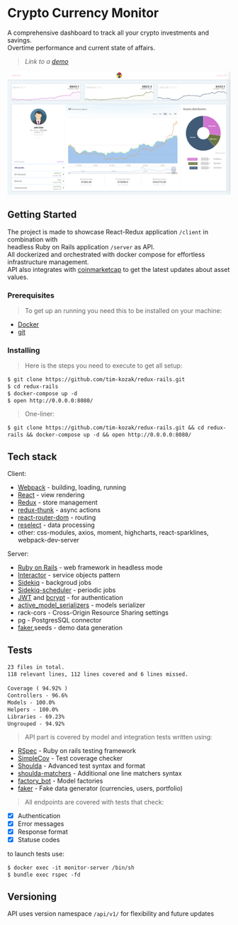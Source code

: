 # Crypto Currency Monitor

A comprehensive dashboard to track all your crypto investments and savings. <br/>
Overtime performance and current state of affairs.  
>*Link to a [demo](http://199.244.50.247:8080/)*

![preview](client/sample.png)

## Getting Started

The project is made to showcase React-Redux application `/client` in combination with <br/>headless Ruby on Rails application `/server` as API. <br/>
All dockerized and orchestrated with docker compose for effortless infrastructure management.<br/>
API also integrates with [coinmarketcap](https://coinmarketcap.com/) to get the latest updates about asset values.

### Prerequisites

>To get up an running you need this to be installed on your machine:
* [Docker](https://www.docker.com/)
* [git](https://git-scm.com/)

### Installing

> Here is the steps you need to execute to get all setup:

```
$ git clone https://github.com/tim-kozak/redux-rails.git
$ cd redux-rails
$ docker-compose up -d
$ open http://0.0.0.0:8080/
```
> One-liner:
```
$ git clone https://github.com/tim-kozak/redux-rails.git && cd redux-rails && docker-compose up -d && open http://0.0.0.0:8080/
```

## Tech stack

Client:
* [Webpack](https://webpack.js.org/) - building, loading, running
* [React](https://reactjs.org/) - view rendering
* [Redux](https://redux.js.org/) - store management
* [redux-thunk](https://github.com/reduxjs/redux-thunk) - async actions
* [react-router-dom](https://reacttraining.com/react-router/) - routing
* [reselect](https://github.com/reduxjs/reselect) - data processing
* other: css-modules, axios, moment, highcharts, react-sparklines, webpack-dev-server

Server:
* [Ruby on Rails](https://rubyonrails.org/) - web framework in headless mode
* [Interactor](https://github.com/collectiveidea/interactor) - service objects pattern
* [Sidekiq](https://github.com/mperham/sidekiq) - backgroud jobs
* [Sidekiq-scheduler](https://github.com/moove-it/sidekiq-scheduler) - periodic jobs
* [JWT](https://uk.wikipedia.org/wiki/JSON_Web_Token) and [bcrypt](https://github.com/codahale/bcrypt-ruby) - for authentication 
* [active_model_serializers](https://github.com/rails-api/active_model_serializers) - models serializer
* rack-cors - Cross-Origin Resource Sharing settings
* pg - PostgresSQL connector
* [faker](https://github.com/faker-ruby/faker),seeds - demo data generation 

## Tests

```
23 files in total.
118 relevant lines, 112 lines covered and 6 lines missed. 

Coverage ( 94.92% )
Controllers - 96.6%
Models - 100.0%
Helpers - 100.0%
Libraries - 69.23%
Ungrouped - 94.92%
```

>API part is covered by model and integration tests written using:
* [RSpec](https://rspec.info/) - Ruby on rails testing framework
* [SimpleCov](https://github.com/colszowka/simplecov) - Test coverage checker
* [Shoulda](https://github.com/thoughtbot/shoulda) - Advanced test syntax and format
* [shoulda-matchers](https://github.com/thoughtbot/shoulda-matchers) - Additional one line matchers syntax    
* [factory_bot](https://github.com/thoughtbot/factory_bot) - Model factories 
* [faker](https://github.com/faker-ruby/faker) - Fake data generator (currencies, users, portfolio)

>All endpoints are covered with tests that check:
- [x] Authentication
- [x] Error messages
- [x] Response format
- [x] Statuse codes 

to launch tests use:
```
$ docker exec -it monitor-server /bin/sh
$ bundle exec rspec -fd
```

## Versioning

API uses version namespace `/api/v1/` for flexibility and future updates

